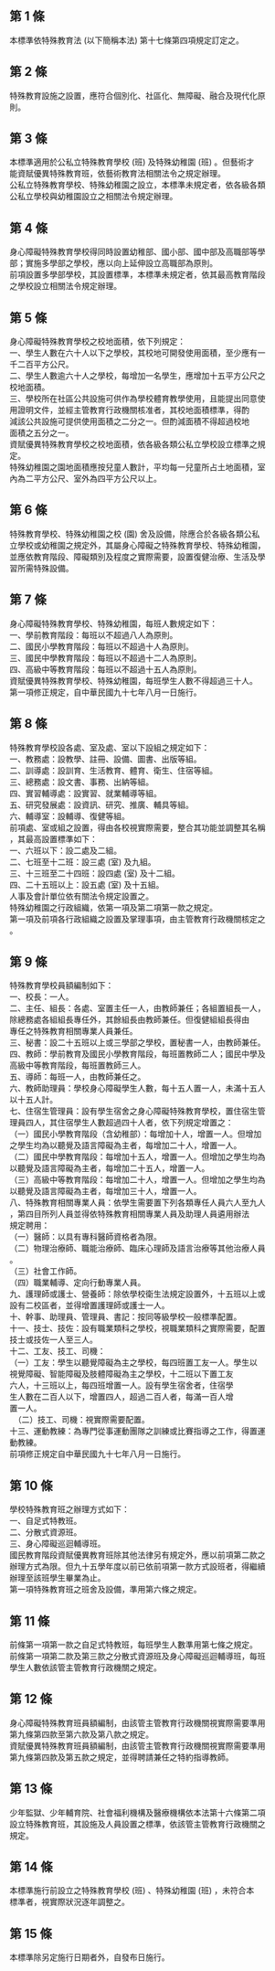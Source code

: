 第 1 條
-------
本標準依特殊教育法 (以下簡稱本法) 第十七條第四項規定訂定之。

第 2 條
-------
特殊教育設施之設置，應符合個別化、社區化、無障礙、融合及現代化原  
則。

第 3 條
-------
本標準適用於公私立特殊教育學校 (班) 及特殊幼稚園 (班) 。但藝術才  
能資賦優異特殊教育班，依藝術教育法相關法令之規定辦理。  
公私立特殊教育學校、特殊幼稚園之設立，本標準未規定者，依各級各類  
公私立學校與幼稚園設立之相關法令規定辦理。

第 4 條
-------
身心障礙特殊教育學校得同時設置幼稚部、國小部、國中部及高職部等學  
部；實施多學部之學校，應以向上延伸設立高職部為原則。  
前項設置多學部學校，其設置標準，本標準未規定者，依其最高教育階段  
之學校設立相關法令規定辦理。

第 5 條
-------
身心障礙特殊教育學校之校地面積，依下列規定：  
一、學生人數在六十人以下之學校，其校地可開發使用面積，至少應有一  
    千二百平方公尺。  
二、學生人數逾六十人之學校，每增加一名學生，應增加十五平方公尺之  
    校地面積。  
三、學校所在社區公共設施可供作為學校體育教學使用，且能提出同意使  
    用證明文件，並經主管教育行政機關核准者，其校地面積標準，得酌  
    減該公共設施可提供使用面積之二分之一。但酌減面積不得超過校地  
    面積之五分之一。  
資賦優異特殊教育學校之校地面積，依各級各類公私立學校設立標準之規  
定。  
特殊幼稚園之園地面積應按兒童人數計，平均每一兒童所占土地面積，室  
內為二平方公尺、室外為四平方公尺以上。

第 6 條
-------
特殊教育學校、特殊幼稚園之校 (園) 舍及設備，除應合於各級各類公私  
立學校或幼稚園之規定外，其屬身心障礙之特殊教育學校、特殊幼稚園，  
並應依教育階段、障礙類別及程度之實際需要，設置復健治療、生活及學  
習所需特殊設備。

第 7 條
-------
身心障礙特殊教育學校、特殊幼稚園，每班人數規定如下：  
一、學前教育階段：每班以不超過八人為原則。  
二、國民小學教育階段：每班以不超過十人為原則。  
三、國民中學教育階段：每班以不超過十二人為原則。  
四、高級中等教育階段：每班以不超過十五人為原則。  
資賦優異特殊教育學校、特殊幼稚園，每班學生人數不得超過三十人。  
第一項修正規定，自中華民國九十七年八月一日施行。

第 8 條
-------
特殊教育學校設各處、室及處、室以下設組之規定如下：  
一、教務處：設教學、註冊、設備、圖書、出版等組。  
二、訓導處：設訓育、生活教育、體育、衛生、住宿等組。  
三、總務處：設文書、事務、出納等組。  
四、實習輔導處：設實習、就業輔導等組。  
五、研究發展處：設資訊、研究、推廣、輔具等組。  
六、輔導室：設輔導、復健等組。  
前項處、室或組之設置，得由各校視實際需要，整合其功能並調整其名稱  
，其最高設置標準如下：  
一、六班以下：設二處及二組。  
二、七班至十二班：設三處 (室) 及九組。  
三、十三班至二十四班：設四處 (室) 及十二組。  
四、二十五班以上：設五處 (室) 及十五組。  
人事及會計單位依有關法令規定設置之。  
特殊幼稚園之行政組織，依第一項及第二項第一款之規定。  
第一項及前項各行政組織之設置及掌理事項，由主管教育行政機關核定之  
。

第 9 條
-------
特殊教育學校員額編制如下：  
一、校長：一人。  
二、主任、組長：各處、室置主任一人，由教師兼任；各組置組長一人，  
    除總務處各組組長專任外，其餘組長由教師兼任。但復健組組長得由  
    專任之特殊教育相關專業人員兼任。  
三、秘書：設二十五班以上或三學部之學校，置秘書一人，由教師兼任。  
四、教師：學前教育及國民小學教育階段，每班置教師二人；國民中學及  
    高級中等教育階段，每班置教師三人。  
五、導師：每班一人，由教師兼任之。  
六、教師助理員：學校身心障礙學生人數，每十五人置一人，未滿十五人  
    以十五人計。  
七、住宿生管理員：設有學生宿舍之身心障礙特殊教育學校，置住宿生管  
    理員四人，其住宿學生人數超過四十人者，依下列規定增置之：  
（一）國民小學教育階段（含幼稚部）：每增加十人，增置一人。但增加  
      之學生均為以聽覺及語言障礙為主者，每增加二十人，增置一人。  
（二）國民中學教育階段：每增加十五人，增置一人。但增加之學生均為  
      以聽覺及語言障礙為主者，每增加二十五人，增置一人。  
（三）高級中等教育階段：每增加二十人，增置一人。但增加之學生均為  
      以聽覺及語言障礙為主者，每增加三十人，增置一人。  
八、特殊教育相關專業人員：依學生需要置下列各類專任人員六人至九人  
    ，第四目所列人員並得依特殊教育相關專業人員及助理人員遴用辦法  
    規定聘用：  
（一）醫師：以具有專科醫師資格者為限。  
（二）物理治療師、職能治療師、臨床心理師及語言治療等其他治療人員  
      。  
（三）社會工作師。  
（四）職業輔導、定向行動專業人員。  
九、護理師或護士、營養師：除依學校衛生法規定設置外，十五班以上或  
    設有二校區者，並得增置護理師或護士一人。  
十、幹事、助理員、管理員、書記：按同等級學校一般標準配置。  
十一、技士、技佐：設有職業類科之學校，視職業類科之實際需要，配置  
      技士或技佐一人至三人。  
十二、工友、技工、司機：  
  （一）工友：學生以聽覺障礙為主之學校，每四班置工友一人。學生以  
        視覺障礙、智能障礙及肢體障礙為主之學校，十二班以下置工友  
        六人，十三班以上，每四班增置一人。設有學生宿舍者，住宿學  
        生人數在二百人以下，增置四人，超過二百人者，每滿一百人增  
        置一人。  
　（二）技工、司機：視實際需要配置。  
十三、運動教練：為專門從事運動團隊之訓練或比賽指導之工作，得置運  
      動教練。  
前項修正規定自中華民國九十七年八月一日施行。

第 10 條
--------
學校特殊教育班之辦理方式如下：  
一、自足式特教班。  
二、分散式資源班。  
三、身心障礙巡迴輔導班。  
國民教育階段資賦優異教育班除其他法律另有規定外，應以前項第二款之  
辦理方式為限。但九十五學年度以前已依前項第一款方式設班者，得繼續  
辦理至該班學生畢業為止。  
第一項特殊教育班之班舍及設備，準用第六條之規定。

第 11 條
--------
前條第一項第一款之自足式特教班，每班學生人數準用第七條之規定。  
前條第一項第二款及第三款之分散式資源班及身心障礙巡迴輔導班，每班  
學生人數依該管主管教育行政機關之規定。

第 12 條
--------
身心障礙特殊教育班員額編制，由該管主管教育行政機關視實際需要準用  
第九條第四款至第六款及第八款之規定。  
資賦優異特殊教育班員額編制，由該管主管教育行政機關視實際需要準用  
第九條第四款及第五款之規定，並得聘請兼任之特約指導教師。

第 13 條
--------
少年監獄、少年輔育院、社會福利機構及醫療機構依本法第十六條第二項  
設立特殊教育班，其設施及人員設置之標準，依該管主管教育行政機關之  
規定。

第 14 條
--------
本標準施行前設立之特殊教育學校 (班) 、特殊幼稚園 (班) ，未符合本  
標準者，視實際狀況逐年調整之。

第 15 條
--------
本標準除另定施行日期者外，自發布日施行。

